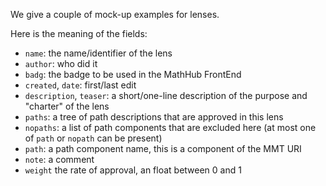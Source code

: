 We give a couple of mock-up examples for lenses.

Here is the meaning of the fields:
* `name`: the name/identifier of the lens
* `author`: who did it
* `badg`: the badge to be used in the MathHub FrontEnd
* `created`, `date`: first/last edit
* `description`, `teaser`: a short/one-line description of the purpose and "charter" of the lens
* `paths`: a tree of path descriptions that are approved in this lens
* `nopaths`: a list of path components that are excluded here (at most one of `path` or `nopath` can be present)
* `path`: a path component name, this is a component of the MMT URI
* `note`: a comment
* `weight` the rate of approval, an float between 0 and 1

